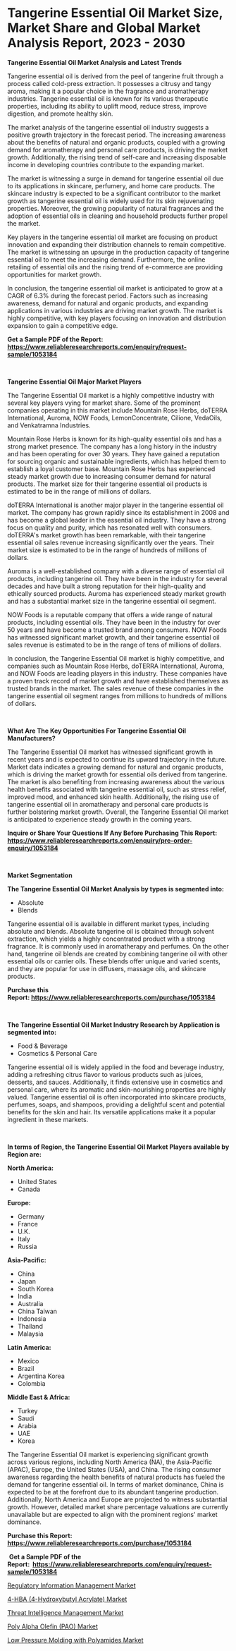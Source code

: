 <p><h1>Tangerine Essential Oil Market Size, Market Share and Global Market Analysis Report, 2023 - 2030</h1></p><p><strong>Tangerine Essential Oil Market Analysis and Latest Trends</strong></p>
<p><p>Tangerine essential oil is derived from the peel of tangerine fruit through a process called cold-press extraction. It possesses a citrusy and tangy aroma, making it a popular choice in the fragrance and aromatherapy industries. Tangerine essential oil is known for its various therapeutic properties, including its ability to uplift mood, reduce stress, improve digestion, and promote healthy skin.</p><p>The market analysis of the tangerine essential oil industry suggests a positive growth trajectory in the forecast period. The increasing awareness about the benefits of natural and organic products, coupled with a growing demand for aromatherapy and personal care products, is driving the market growth. Additionally, the rising trend of self-care and increasing disposable income in developing countries contribute to the expanding market.</p><p>The market is witnessing a surge in demand for tangerine essential oil due to its applications in skincare, perfumery, and home care products. The skincare industry is expected to be a significant contributor to the market growth as tangerine essential oil is widely used for its skin rejuvenating properties. Moreover, the growing popularity of natural fragrances and the adoption of essential oils in cleaning and household products further propel the market.</p><p>Key players in the tangerine essential oil market are focusing on product innovation and expanding their distribution channels to remain competitive. The market is witnessing an upsurge in the production capacity of tangerine essential oil to meet the increasing demand. Furthermore, the online retailing of essential oils and the rising trend of e-commerce are providing opportunities for market growth.</p><p>In conclusion, the tangerine essential oil market is anticipated to grow at a CAGR of 6.3% during the forecast period. Factors such as increasing awareness, demand for natural and organic products, and expanding applications in various industries are driving market growth. The market is highly competitive, with key players focusing on innovation and distribution expansion to gain a competitive edge.</p></p>
<p><strong>Get a Sample PDF of the Report:&nbsp; <a href="https://www.reliableresearchreports.com/enquiry/request-sample/1053184">https://www.reliableresearchreports.com/enquiry/request-sample/1053184</a></strong></p>
<p>&nbsp;</p>
<p><strong>Tangerine Essential Oil Major Market Players</strong></p>
<p><p>The Tangerine Essential Oil market is a highly competitive industry with several key players vying for market share. Some of the prominent companies operating in this market include Mountain Rose Herbs, doTERRA International, Auroma, NOW Foods, LemonConcentrate, Cilione, VedaOils, and Venkatramna Industries. </p><p>Mountain Rose Herbs is known for its high-quality essential oils and has a strong market presence. The company has a long history in the industry and has been operating for over 30 years. They have gained a reputation for sourcing organic and sustainable ingredients, which has helped them to establish a loyal customer base. Mountain Rose Herbs has experienced steady market growth due to increasing consumer demand for natural products. The market size for their tangerine essential oil products is estimated to be in the range of millions of dollars.</p><p>doTERRA International is another major player in the tangerine essential oil market. The company has grown rapidly since its establishment in 2008 and has become a global leader in the essential oil industry. They have a strong focus on quality and purity, which has resonated well with consumers. doTERRA's market growth has been remarkable, with their tangerine essential oil sales revenue increasing significantly over the years. Their market size is estimated to be in the range of hundreds of millions of dollars.</p><p>Auroma is a well-established company with a diverse range of essential oil products, including tangerine oil. They have been in the industry for several decades and have built a strong reputation for their high-quality and ethically sourced products. Auroma has experienced steady market growth and has a substantial market size in the tangerine essential oil segment.</p><p>NOW Foods is a reputable company that offers a wide range of natural products, including essential oils. They have been in the industry for over 50 years and have become a trusted brand among consumers. NOW Foods has witnessed significant market growth, and their tangerine essential oil sales revenue is estimated to be in the range of tens of millions of dollars.</p><p>In conclusion, the Tangerine Essential Oil market is highly competitive, and companies such as Mountain Rose Herbs, doTERRA International, Auroma, and NOW Foods are leading players in this industry. These companies have a proven track record of market growth and have established themselves as trusted brands in the market. The sales revenue of these companies in the tangerine essential oil segment ranges from millions to hundreds of millions of dollars.</p></p>
<p>&nbsp;</p>
<p><strong>What Are The Key Opportunities For Tangerine Essential Oil Manufacturers?</strong></p>
<p><p>The Tangerine Essential Oil market has witnessed significant growth in recent years and is expected to continue its upward trajectory in the future. Market data indicates a growing demand for natural and organic products, which is driving the market growth for essential oils derived from tangerine. The market is also benefiting from increasing awareness about the various health benefits associated with tangerine essential oil, such as stress relief, improved mood, and enhanced skin health. Additionally, the rising use of tangerine essential oil in aromatherapy and personal care products is further bolstering market growth. Overall, the Tangerine Essential Oil market is anticipated to experience steady growth in the coming years.</p></p>
<p><strong>Inquire or Share Your Questions If Any Before Purchasing This Report: <a href="https://www.reliableresearchreports.com/enquiry/pre-order-enquiry/1053184">https://www.reliableresearchreports.com/enquiry/pre-order-enquiry/1053184</a></strong></p>
<p>&nbsp;</p>
<p><strong>Market Segmentation</strong></p>
<p><strong>The Tangerine Essential Oil Market Analysis by types is segmented into:</strong></p>
<p><ul><li>Absolute</li><li>Blends</li></ul></p>
<p><p>Tangerine essential oil is available in different market types, including absolute and blends. Absolute tangerine oil is obtained through solvent extraction, which yields a highly concentrated product with a strong fragrance. It is commonly used in aromatherapy and perfumes. On the other hand, tangerine oil blends are created by combining tangerine oil with other essential oils or carrier oils. These blends offer unique and varied scents, and they are popular for use in diffusers, massage oils, and skincare products.</p></p>
<p><strong>Purchase this Report:&nbsp;<a href="https://www.reliableresearchreports.com/purchase/1053184">https://www.reliableresearchreports.com/purchase/1053184</a></strong></p>
<p>&nbsp;</p>
<p><strong>The Tangerine Essential Oil Market Industry Research by Application is segmented into:</strong></p>
<p><ul><li>Food & Beverage</li><li>Cosmetics & Personal Care</li></ul></p>
<p><p>Tangerine essential oil is widely applied in the food and beverage industry, adding a refreshing citrus flavor to various products such as juices, desserts, and sauces. Additionally, it finds extensive use in cosmetics and personal care, where its aromatic and skin-nourishing properties are highly valued. Tangerine essential oil is often incorporated into skincare products, perfumes, soaps, and shampoos, providing a delightful scent and potential benefits for the skin and hair. Its versatile applications make it a popular ingredient in these markets.</p></p>
<p>&nbsp;</p>
<p><strong>In terms of Region, the Tangerine Essential Oil Market Players available by Region are:</strong></p>
<p>
    <p> <strong> North America: </strong>
        <ul>
            <li>United States</li>
            <li>Canada</li>
        </ul>
        </p> 
    <p> <strong> Europe: </strong>
        <ul>
            <li>Germany</li>
            <li>France</li>
            <li>U.K.</li>
            <li>Italy</li>
            <li>Russia</li>
        </ul>
        </p> 
    <p> <strong> Asia-Pacific: </strong>
        <ul>
            <li>China</li>
            <li>Japan</li>
            <li>South Korea</li>
            <li>India</li>
            <li>Australia</li>
            <li>China Taiwan</li>
            <li>Indonesia</li>
            <li>Thailand</li>
            <li>Malaysia</li>
        </ul>
        </p> 
    <p> <strong> Latin America: </strong>
        <ul>
            <li>Mexico</li>
            <li>Brazil</li>
            <li>Argentina Korea</li>
            <li>Colombia</li>
        </ul>
        </p> 
    <p> <strong> Middle East & Africa: </strong>
        <ul>
            <li>Turkey</li>
            <li>Saudi</li>
            <li>Arabia</li>
            <li>UAE</li>
            <li>Korea</li>
        </ul>
    </p>
    </p>
<p><p>The Tangerine Essential Oil market is experiencing significant growth across various regions, including North America (NA), the Asia-Pacific (APAC), Europe, the United States (USA), and China. The rising consumer awareness regarding the health benefits of natural products has fueled the demand for tangerine essential oil. In terms of market dominance, China is expected to be at the forefront due to its abundant tangerine production. Additionally, North America and Europe are projected to witness substantial growth. However, detailed market share percentage valuations are currently unavailable but are expected to align with the prominent regions' market dominance.</p></p>
<p><strong>Purchase this Report: <a href="https://www.reliableresearchreports.com/purchase/1053184">https://www.reliableresearchreports.com/purchase/1053184</a></strong></p>
<p>&nbsp;<strong>Get a Sample PDF of the Report:&nbsp;&nbsp;<a href="https://www.reliableresearchreports.com/enquiry/request-sample/1053184">https://www.reliableresearchreports.com/enquiry/request-sample/1053184</a></strong></p>
<p><strong></strong></p>
<p><p><a href="https://medium.com/@aliciahaley1989/regulatory-information-management-market-opportunities-and-strategies-forecast-for-period-from-be964603d219">Regulatory Information Management Market</a></p><p><a href="https://www.linkedin.com/pulse/decoding-4-hba-4-hydroxybutyl-acrylate-market-deep-dive-mnvke/">4-HBA (4-Hydroxybutyl Acrylate) Market</a></p><p><a href="https://medium.com/@jazminjones30/threat-intelligence-management-market-insight-market-trends-growth-forecasted-from-2023-to-2030-8dc71a6b0954">Threat Intelligence Management Market</a></p><p><a href="https://www.linkedin.com/pulse/poly-alpha-olefin-pao-market-research-report-unlocks-analysis-krsve/">Poly Alpha Olefin (PAO) Market</a></p><p><a href="https://www.linkedin.com/pulse/low-pressure-molding-polyamides-market-size-2023-2030-dhpse/">Low Pressure Molding with Polyamides Market</a></p></p>